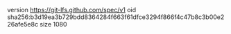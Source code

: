 version https://git-lfs.github.com/spec/v1
oid sha256:b3d19ea3b729bdd8364284f663f61dfce3294f866f4c47b8c3b00e226afe5e8c
size 1080
